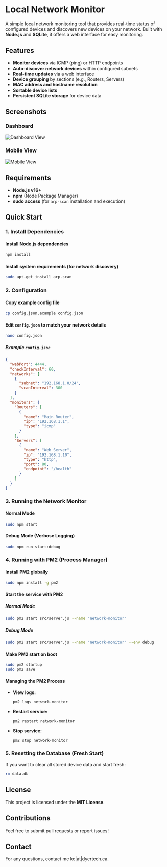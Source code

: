 # Local Network Monitor

A simple local network monitoring tool that provides real-time status of configured devices and discovers new devices on your network. Built with **Node.js** and **SQLite**, it offers a web interface for easy monitoring.

## Features

- **Monitor devices** via ICMP (ping) or HTTP endpoints
- **Auto-discover network devices** within configured subnets
- **Real-time updates** via a web interface
- **Device grouping** by sections (e.g., Routers, Servers)
- **MAC address and hostname resolution**
- **Sortable device lists**
- **Persistent SQLite storage** for device data

## Screenshots

### Dashboard
![Dashboard View](docs/images/desktop-screenshot.png)

### Mobile View
![Mobile View](docs/images/mobile-screenshot.png)

## Requirements

- **Node.js v16+**
- **npm** (Node Package Manager)
- **sudo access** (for `arp-scan` installation and execution)

## Quick Start

### 1. Install Dependencies

#### Install Node.js dependencies
```bash
npm install
```

#### Install system requirements (for network discovery)
```bash
sudo apt-get install arp-scan
```

### 2. Configuration

#### Copy example config file
```bash
cp config.json.example config.json
```

#### Edit `config.json` to match your network details
```bash
nano config.json
```

##### Example `config.json`
```json
{
  "webPort": 4444,
  "checkInterval": 60,
  "networks": [
    {
      "subnet": "192.168.1.0/24",
      "scanInterval": 300
    }
  ],
  "monitors": {
    "Routers": [
      {
        "name": "Main Router",
        "ip": "192.168.1.1",
        "type": "icmp"
      }
    ],
    "Servers": [
      {
        "name": "Web Server",
        "ip": "192.168.1.10",
        "type": "http",
        "port": 80,
        "endpoint": "/health"
      }
    ]
  }
}
```

### 3. Running the Network Monitor

#### Normal Mode
```bash
sudo npm start
```

#### Debug Mode (Verbose Logging)
```bash
sudo npm run start:debug
```

### 4. Running with PM2 (Process Manager)

#### Install PM2 globally
```bash
sudo npm install -g pm2
```

#### Start the service with PM2

##### Normal Mode
```bash
sudo pm2 start src/server.js --name "network-monitor"
```

##### Debug Mode
```bash
sudo pm2 start src/server.js --name "network-monitor" --env debug
```

#### Make PM2 start on boot
```bash
sudo pm2 startup
sudo pm2 save
```

#### Managing the PM2 Process

- **View logs:**
  ```bash
  pm2 logs network-monitor
  ```
- **Restart service:**
  ```bash
  pm2 restart network-monitor
  ```
- **Stop service:**
  ```bash
  pm2 stop network-monitor
  ```

### 5. Resetting the Database (Fresh Start)
If you want to clear all stored device data and start fresh:
```bash
rm data.db
```

## License
This project is licensed under the **MIT License**.

## Contributions
Feel free to submit pull requests or report issues!

## Contact
For any questions, contact me kc|at|dyertech.ca.

